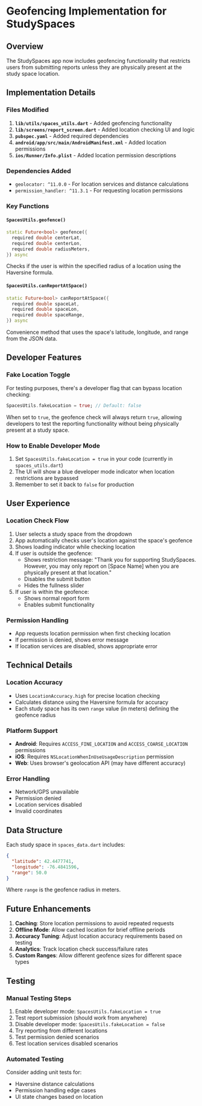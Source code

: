 # Geofencing Implementation for StudySpaces

## Overview

The StudySpaces app now includes geofencing functionality that restricts users from submitting reports unless they are physically present at the study space location.

## Implementation Details

### Files Modified

1. **`lib/utils/spaces_utils.dart`** - Added geofencing functionality
2. **`lib/screens/report_screen.dart`** - Added location checking UI and logic
3. **`pubspec.yaml`** - Added required dependencies
4. **`android/app/src/main/AndroidManifest.xml`** - Added location permissions
5. **`ios/Runner/Info.plist`** - Added location permission descriptions

### Dependencies Added

- `geolocator: ^11.0.0` - For location services and distance calculations
- `permission_handler: ^11.3.1` - For requesting location permissions

### Key Functions

#### `SpacesUtils.geofence()`
```dart
static Future<bool> geofence({
  required double centerLat,
  required double centerLon, 
  required double radiusMeters,
}) async
```
Checks if the user is within the specified radius of a location using the Haversine formula.

#### `SpacesUtils.canReportAtSpace()`
```dart
static Future<bool> canReportAtSpace({
  required double spaceLat,
  required double spaceLon,
  required double spaceRange,
}) async
```
Convenience method that uses the space's latitude, longitude, and range from the JSON data.

## Developer Features

### Fake Location Toggle

For testing purposes, there's a developer flag that can bypass location checking:

```dart
SpacesUtils.fakeLocation = true; // Default: false
```

When set to `true`, the geofence check will always return `true`, allowing developers to test the reporting functionality without being physically present at a study space.

### How to Enable Developer Mode

1. Set `SpacesUtils.fakeLocation = true` in your code (currently in `spaces_utils.dart`)
2. The UI will show a blue developer mode indicator when location restrictions are bypassed
3. Remember to set it back to `false` for production

## User Experience

### Location Check Flow

1. User selects a study space from the dropdown
2. App automatically checks user's location against the space's geofence
3. Shows loading indicator while checking location
4. If user is outside the geofence:
   - Shows restriction message: "Thank you for supporting StudySpaces. However, you may only report on [Space Name] when you are physically present at that location."
   - Disables the submit button
   - Hides the fullness slider
5. If user is within the geofence:
   - Shows normal report form
   - Enables submit functionality

### Permission Handling

- App requests location permission when first checking location
- If permission is denied, shows error message
- If location services are disabled, shows appropriate error

## Technical Details

### Location Accuracy

- Uses `LocationAccuracy.high` for precise location checking
- Calculates distance using the Haversine formula for accuracy
- Each study space has its own `range` value (in meters) defining the geofence radius

### Platform Support

- **Android**: Requires `ACCESS_FINE_LOCATION` and `ACCESS_COARSE_LOCATION` permissions
- **iOS**: Requires `NSLocationWhenInUseUsageDescription` permission
- **Web**: Uses browser's geolocation API (may have different accuracy)

### Error Handling

- Network/GPS unavailable
- Permission denied
- Location services disabled
- Invalid coordinates

## Data Structure

Each study space in `spaces_data.dart` includes:
```json
{
  "latitude": 42.4477741,
  "longitude": -76.4841596,
  "range": 50.0
}
```

Where `range` is the geofence radius in meters.

## Future Enhancements

1. **Caching**: Store location permissions to avoid repeated requests
2. **Offline Mode**: Allow cached location for brief offline periods
3. **Accuracy Tuning**: Adjust location accuracy requirements based on testing
4. **Analytics**: Track location check success/failure rates
5. **Custom Ranges**: Allow different geofence sizes for different space types

## Testing

### Manual Testing Steps

1. Enable developer mode: `SpacesUtils.fakeLocation = true`
2. Test report submission (should work from anywhere)
3. Disable developer mode: `SpacesUtils.fakeLocation = false`
4. Try reporting from different locations
5. Test permission denied scenarios
6. Test location services disabled scenarios

### Automated Testing

Consider adding unit tests for:
- Haversine distance calculations
- Permission handling edge cases
- UI state changes based on location
